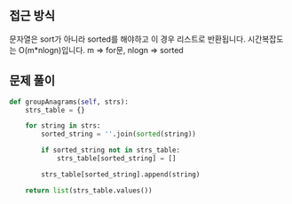 ## 접근 방식
문자열은 sort가 아니라 sorted를 해야하고 이 경우 리스트로 반환됩니다.
시간복잡도는 O(m*nlogn)입니다.
m => for문, nlogn => sorted
## 문제 풀이
```python
def groupAnagrams(self, strs):
	strs_table = {}

    for string in strs:
        sorted_string = ''.join(sorted(string))

        if sorted_string not in strs_table:
            strs_table[sorted_string] = []

        strs_table[sorted_string].append(string)

    return list(strs_table.values())
```